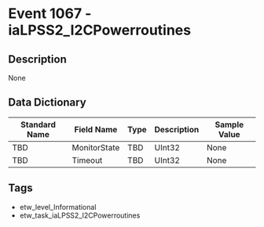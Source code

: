 # Event 1067 - iaLPSS2_I2CPowerroutines

## Description
None

## Data Dictionary
|Standard Name|Field Name|Type|Description|Sample Value|
|---|---|---|---|---|
|TBD|MonitorState|TBD|UInt32|None|None|
|TBD|Timeout|TBD|UInt32|None|None|

## Tags
* etw_level_Informational
* etw_task_iaLPSS2_I2CPowerroutines